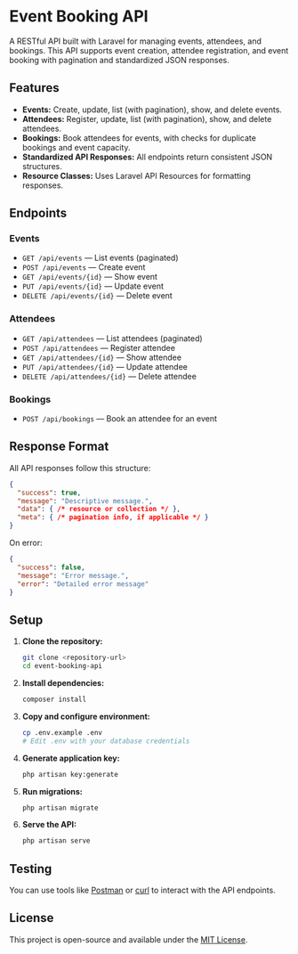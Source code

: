 # Event Booking API

A RESTful API built with Laravel for managing events, attendees, and bookings. This API supports event creation, attendee registration, and event booking with pagination and standardized JSON responses.

## Features

- **Events:** Create, update, list (with pagination), show, and delete events.
- **Attendees:** Register, update, list (with pagination), show, and delete attendees.
- **Bookings:** Book attendees for events, with checks for duplicate bookings and event capacity.
- **Standardized API Responses:** All endpoints return consistent JSON structures.
- **Resource Classes:** Uses Laravel API Resources for formatting responses.

## Endpoints

### Events

- `GET /api/events` — List events (paginated)
- `POST /api/events` — Create event
- `GET /api/events/{id}` — Show event
- `PUT /api/events/{id}` — Update event
- `DELETE /api/events/{id}` — Delete event

### Attendees

- `GET /api/attendees` — List attendees (paginated)
- `POST /api/attendees` — Register attendee
- `GET /api/attendees/{id}` — Show attendee
- `PUT /api/attendees/{id}` — Update attendee
- `DELETE /api/attendees/{id}` — Delete attendee

### Bookings

- `POST /api/bookings` — Book an attendee for an event

## Response Format

All API responses follow this structure:

```json
{
  "success": true,
  "message": "Descriptive message.",
  "data": { /* resource or collection */ },
  "meta": { /* pagination info, if applicable */ }
}
```

On error:

```json
{
  "success": false,
  "message": "Error message.",
  "error": "Detailed error message"
}
```

## Setup

1. **Clone the repository:**
   ```bash
   git clone <repository-url>
   cd event-booking-api
   ```

2. **Install dependencies:**
   ```bash
   composer install
   ```

3. **Copy and configure environment:**
   ```bash
   cp .env.example .env
   # Edit .env with your database credentials
   ```

4. **Generate application key:**
   ```bash
   php artisan key:generate
   ```

5. **Run migrations:**
   ```bash
   php artisan migrate
   ```

6. **Serve the API:**
   ```bash
   php artisan serve
   ```

## Testing

You can use tools like [Postman](https://www.postman.com/) or [curl](https://curl.se/) to interact with the API endpoints.

## License

This project is open-source and available under the [MIT License](LICENSE).
